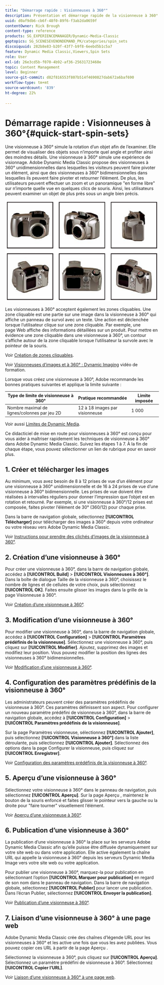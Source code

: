 ```yaml
---
title: "Démarrage rapide : Visionneuses à 360°"
description: Présentation et démarrage rapide de la visionneuse à 360° pour vous aider à démarrer rapidement dans Adobe Dynamic Media Classic.
uuid: d0af9db6-cb6f-48f0-89f6-f3ab2da0659f
contentOwner: Rick Brough
content-type: reference
products: SG_EXPERIENCEMANAGER/Dynamic-Media-Classic
geptopics: SG_SCENESEVENONDEMAND_PK/categories/spin_sets
discoiquuid: 282b8e83-b20f-43f7-b9f8-6eebd5b1c5a7
feature: Dynamic Media Classic,Viewers,Spin Sets
role: User
exl-id: 26e3cd5b-f070-4b92-af36-25631723460e
topic: Content Management
level: Beginner
source-git-commit: d82f816553f807b514f4690827dab672a6baf690
workflow-type: tm+mt
source-wordcount: '839'
ht-degree: 22%

---
```


# Démarrage rapide : Visionneuses à 360°{#quick-start-spin-sets}

Une visionneuse à 360° simule la rotation d’un objet afin de l’examiner. Elle permet de visualiser des objets sous n’importe quel angle et profiter ainsi des moindres détails. Une visionneuse à 360° simule une expérience de visionnage. Adobe Dynamic Media Classic propose des visionneuses à 360° unidimensionnelles dans lesquelles les visiteurs peuvent faire pivoter un élément, ainsi que des visionneuses à 360° bidimensionnelles dans lesquelles ils peuvent faire pivoter et retourner l’élément. De plus, les utilisateurs peuvent effectuer un zoom et un panoramique &quot;en forme libre&quot; sur n’importe quelle vue en quelques clics de souris. Ainsi, les utilisateurs peuvent examiner un objet de plus près sous un angle bien précis.

![Images d’une visionneuse à 360°.](/help/using/assets/spin_set.png)

Les visionneuses à 360° acceptent également les zones cliquables. Une zone cliquable est une partie sur une image dans la visionneuse à 360° qui affiche un panneau de survol avec un texte. Une action est déclenchée lorsque l’utilisateur clique sur une zone cliquable. Par exemple, une page Web affiche des informations détaillées sur un produit. Pour mettre en évidence une zone cliquable dans une visionneuse à 360°, un contour s’affiche autour de la zone cliquable lorsque l’utilisateur la survole avec le pointeur de la souris.

Voir [Création de zones cliquables](creating-image-maps.md).

Voir [Visionneuses d’images et à 360° : Dynamic Imaging](https://s7d5.scene7.com/s7viewers/html5/VideoViewer.html?videoserverurl=https://s7d5.scene7.com/is/content/&amp;emailurl=https://s7d5.scene7.com/s7/emailFriend&amp;serverUrl=https://s7d5.scene7.com/is/image/&amp;config=Scene7SharedAssets/Universal_HTML5_Video&amp;contenturl=https://s7d5.scene7.com/skins/&amp;asset=S7tutorials/556_Image%20&amp;%20Spin%20Sets_converted%20renamed_Dynamic%20Imaging-AVS) vidéo de formation.

Lorsque vous créez une visionneuse à 360°, Adobe recommande les bonnes pratiques suivantes et applique la limite suivante :

| Type de limite de visionneuse à 360° | Pratique recommandée | Limite imposée |
| --- | --- | --- |
| Nombre maximal de lignes/colonnes par jeu 2D | 12 à 18 images par visionneuse | 1 000 |

Voir aussi [Limites de Dynamic Media](/help/using/limitations.md).

Ce didacticiel de mise en route pour visionneuses à 360° est conçu pour vous aider à maîtriser rapidement les techniques de visionneuse à 360° dans Adobe Dynamic Media Classic. Suivez les étapes 1 à 7. À la fin de chaque étape, vous pouvez sélectionner un lien de rubrique pour en savoir plus.

## 1. Créer et télécharger les images

Au minimum, vous avez besoin de 8 à 12 prises de vue d’un élément pour une visionneuse à 360° unidimensionnelle et de 16 à 24 prises de vue d’une visionneuse à 360° bidimensionnelle. Les prises de vue doivent être réalisées à intervalles réguliers pour donner l’impression que l’objet est en rotation et retourné. Par exemple, si une visionneuse à 360°/12 prises est composée, faites pivoter l’élément de 30° (360/12) pour chaque prise.

Dans la barre de navigation globale, sélectionnez **[!UICONTROL Télécharger]** pour télécharger des images à 360° depuis votre ordinateur ou votre réseau vers Adobe Dynamic Media Classic.

Voir [Instructions pour prendre des clichés d’images de la visionneuse à 360°](creating-spin-set.md#guidelines-for-shooting-spin-set-images).

## 2. Création d’une visionneuse à 360°

Pour créer une visionneuse à 360°, dans la barre de navigation globale, accédez à **[!UICONTROL Build]** > **[!UICONTROL Visionneuses à 360°]**. Dans la boîte de dialogue Taille de la visionneuse à 360°, choisissez le nombre de lignes et de cellules de votre choix, puis sélectionnez **[!UICONTROL OK]**. Faites ensuite glisser les images dans la grille de la page Visionneuse à 360°.

Voir [Création d’une visionneuse à 360°](creating-spin-set.md#creating-a-spin-set).

## 3. Modification d’une visionneuse à 360°

Pour modifier une visionneuse à 360°, dans la barre de navigation globale, accédez à **[!UICONTROL Configuration]** > **[!UICONTROL Paramètres prédéfinis de la visionneuse]**. Sélectionnez une visionneuse à 360°, puis cliquez sur **[!UICONTROL Modifier]**. Ajoutez, supprimez des images et modifiez leur position. Vous pouvez modifier la position des lignes des visionneuses à 360° bidimensionnelles. 

Voir [Modification d’une visionneuse à 360°](creating-spin-set.md#editing-a-spin-set).

## 4. Configuration des paramètres prédéfinis de la visionneuse à 360°

Les administrateurs peuvent créer des paramètres prédéfinis de visionneuse à 360°. Ces paramètres définissent son aspect. Pour configurer un nouveau paramètre prédéfini de visionneuse à 360°, dans la barre de navigation globale, accédez à **[!UICONTROL Configuration]** > **[!UICONTROL Paramètres prédéfinis de la visionneuse]**.

Sur la page Paramètres visionneuse, sélectionnez **[!UICONTROL Ajouter]**, puis sélectionnez **[!UICONTROL Visionneuse à 360°]** dans la liste déroulante, puis sélectionnez **[!UICONTROL Ajouter]**. Sélectionnez des options dans la page Configurer la visionneuse, puis cliquez sur **[!UICONTROL Enregistrer]**.

Voir [Configuration des paramètres prédéfinis de la visionneuse à 360°](setting-spin-set-viewer-presets.md#setting-up-spin-set-viewer-presets).

## 5. Aperçu d’une visionneuse à 360°

Sélectionnez votre visionneuse à 360° dans le panneau de navigation, puis sélectionnez **[!UICONTROL Aperçu]**. Sur la page Aperçu , maintenez le bouton de la souris enfoncé et faites glisser le pointeur vers la gauche ou la droite pour &quot;faire tourner&quot; visuellement l’élément.

Voir [Aperçu d’une visionneuse à 360°](previewing-spin-set.md#previewing-a-spin-set).

## 6. Publication d’une visionneuse à 360°

La publication d’une visionneuse à 360° la place sur les serveurs Adobe Dynamic Media Classic afin qu’elle puisse être diffusée dynamiquement sur votre site web ou dans votre application. Elle active également la chaîne URL qui appelle la visionneuse à 360° depuis les serveurs Dynamic Media Image vers votre site web ou votre application.

Pour publier une visionneuse à 360°, marquez-la pour publication en sélectionnant l’option **[!UICONTROL Marquer pour publication]** en regard de son nom dans le panneau de navigation. Dans la barre de navigation globale, sélectionnez **[!UICONTROL Publier]** pour lancer une publication. Dans l’écran Publier, sélectionnez **[!UICONTROL Envoyer la publication]**.

Voir [Publication d’une visionneuse à 360°](publishing-spin-set.md#publishing-a-spin-set).

## 7. Liaison d’une visionneuse à 360° à une page web

Adobe Dynamic Media Classic crée des chaînes d’légende URL pour les visionneuses à 360° et les active une fois que vous les avez publiées. Vous pouvez copier ces URL à partir de la page Aperçu .

Sélectionnez la visionneuse à 360°, puis cliquez sur **[!UICONTROL Aperçu]**. Sélectionnez un paramètre prédéfini de visionneuse à 360°. Sélectionnez **[!UICONTROL Copier l’URL]**.

Voir [Liaison d’une visionneuse à 360° à une page web](linking-spin-set-web-page.md#linking-a-spin-set-to-a-web-page).
